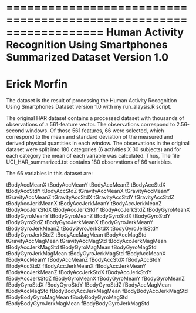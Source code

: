 ==================================================================
Human Activity Recognition Using Smartphones Summarized Dataset
Version 1.0
==================================================================
Erick Morfin
==================================================================
The dataset is the result of processing 
the Human Activity Recognition Using Smartphones Dataset version 1.0 with my 
run_alaysis.R script.

The original HAR dataset contains a processed dataset with thousands 
of observations of a 561-feature vector. The observations correspond to 
2.56-second windows. Of those 561 features, 66 were 
selected, which correspond to the mean and standard deviation of the measured
and derived physical quantities in each window. The observations in the 
original dataset were split into 180 categories (6 activities X 30 subjects) 
and for each category the mean of each variable was calculated.
Thus, The file 
UCI_HAR_summarized.txt contains 180 observations of 66 variables.

The 66 variables in this dataset are: 

tBodyAccMeanX
tBodyAccMeanY 
tBodyAccMeanZ 
tBodyAccStdX 
tBodyAccStdY 
tBodyAccStdZ 
tGravityAccMeanX 
tGravityAccMeanY 
tGravityAccMeanZ 
tGravityAccStdX 
tGravityAccStdY 
tGravityAccStdZ 
tBodyAccJerkMeanX 
tBodyAccJerkMeanY 
tBodyAccJerkMeanZ 
tBodyAccJerkStdX 
tBodyAccJerkStdY 
tBodyAccJerkStdZ 
tBodyGyroMeanX 
tBodyGyroMeanY 
tBodyGyroMeanZ 
tBodyGyroStdX
tBodyGyroStdY
tBodyGyroStdZ 
tBodyGyroJerkMeanX 
tBodyGyroJerkMeanY 
tBodyGyroJerkMeanZ 
tBodyGyroJerkStdX 
tBodyGyroJerkStdY 
tBodyGyroJerkStdZ 
tBodyAccMagMean 
tBodyAccMagStd 
tGravityAccMagMean 
tGravityAccMagStd 
tBodyAccJerkMagMean 
tBodyAccJerkMagStd 
tBodyGyroMagMean 
tBodyGyroMagStd 
tBodyGyroJerkMagMean 
tBodyGyroJerkMagStd 
fBodyAccMeanX 
fBodyAccMeanY 
fBodyAccMeanZ 
fBodyAccStdX 
fBodyAccStdY 
fBodyAccStdZ 
fBodyAccJerkMeanX 
fBodyAccJerkMeanY 
fBodyAccJerkMeanZ 
fBodyAccJerkStdX 
fBodyAccJerkStdY 
fBodyAccJerkStdZ 
fBodyGyroMeanX 
fBodyGyroMeanY 
fBodyGyroMeanZ 
fBodyGyroStdX 
fBodyGyroStdY 
fBodyGyroStdZ 
fBodyAccMagMean 
fBodyAccMagStd 
fBodyBodyAccJerkMagMean 
fBodyBodyAccJerkMagStd 
fBodyBodyGyroMagMean 
fBodyBodyGyroMagStd 
fBodyBodyGyroJerkMagMean 
fBodyBodyGyroJerkMagStd